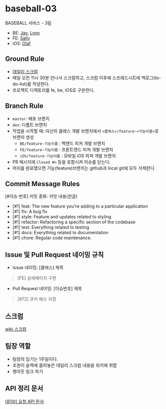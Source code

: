 # baseball-03
BASEBALL 서비스 - 3팀

* BE: [Jay](https://github.com/beginin15), [Lynn](https://github.com/beemiel)
* FE: [Sally](https://github.com/sally4405)
* iOS: [Olaf](https://github.com/1Consumption)

## Ground Rule

* [데일리 스크럼](https://github.com/codesquad-member-2020/baseball-03/wiki/데일리-스크럼)
* 매일 오전 11시 30분 만나서 스크럼하고, 스크럼 이후에 스프레드시트에 백로그(to-do-list)를 작성한다.
* 프로젝트 디렉토리를 fe, be, iOS로 구분한다.

## Branch Rule

* `master`: 배포 브랜치
* `dev`: 디폴트 브랜치
* 작업을 시작할 때: 자신의 클래스 개발 브랜치에서 `<클래스>/feature-<기능이름>`로 브랜치 생성
  * `BE/feature-기능이름` : 백엔드 피쳐 개발 브랜치
  * `FE/feature-기능이름` : 프론트엔드 피쳐 개발 브랜치
  * `iOS/feature-기능이름` : 모바일 iOS 피쳐 개발 브랜치
* PR 메시지에 `Closed #n` 등을 포함시켜 이슈를 닫는다.
* 머지를 완료했으면 기능(feature)브랜치는 github과 local git에 모두 삭제한다.

## Commit Message Rules

[#이슈 번호] 커밋 종류: 커밋 내용(한글)

* [#1] feat: The new feature you're adding to a particular application
* [#1] fix: A bug fix
* [#1] style: Feature and updates related to styling
* [#1] refactor: Refactoring a specific section of the codebase
* [#1] test: Everything related to testing
* [#1] docs: Everything related to documentation
* [#1] chore: Regular code maintenance.

## Issue 및 Pull Request 네이밍 규칙

* Issue 네이밍: [클래스] 제목
> [FE] 상세페이지 구현
* Pull Request 네이밍: [이슈번호] 제목
> [#72] 쿠키 패스 지정


## 스크럼

[wiki 스크럼]()

## 팀장 역할
* 팀장의 임기는 1주일이다.
* 조원이 슬랙에 올려놓은 데일리 스크럼 내용을 위키에 취합
* 행아웃 링크 파기

## API 정리 문서

[데이터 요청 API 문서]()
